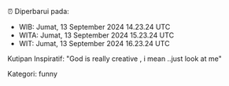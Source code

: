 ⏰ Diperbarui pada:
- WIB: Jumat, 13 September 2024 14.23.24 UTC
- WITA: Jumat, 13 September 2024 15.23.24 UTC
- WIT: Jumat, 13 September 2024 16.23.24 UTC

Kutipan Inspiratif:
"God is really creative , i mean ..just look at me"


Kategori: funny

